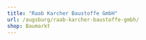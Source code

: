 ```yaml
---
title: "Raab Karcher Baustoffe GmbH"
url: /augsburg/raab-karcher-baustoffe-gmbh/
shop: Baumarkt
---
```

